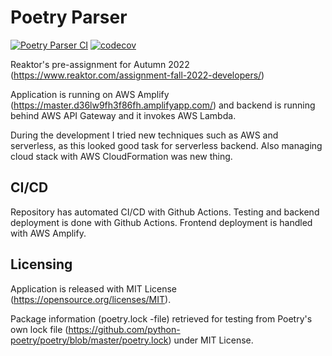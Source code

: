 # Poetry Parser

[![Poetry Parser CI](https://github.com/FinThunderstorm/poetry-parser/actions/workflows/poetry-parser.yml/badge.svg)](https://github.com/FinThunderstorm/poetry-parser/actions/workflows/poetry-parser.yml) [![codecov](https://codecov.io/gh/FinThunderstorm/poetry-parser/branch/master/graph/badge.svg?token=AQhbMDs7Kn)](https://codecov.io/gh/FinThunderstorm/poetry-parser)

Reaktor's pre-assignment for Autumn 2022 (https://www.reaktor.com/assignment-fall-2022-developers/)

Application is running on AWS Amplify (https://master.d36lw9fh3f86fh.amplifyapp.com/) and backend is running behind AWS API Gateway and it invokes AWS Lambda.

During the development I tried new techniques such as AWS and serverless, as this looked good task for serverless backend. Also managing cloud stack with AWS CloudFormation was new thing.

## CI/CD

Repository has automated CI/CD with Github Actions. Testing and backend deployment is done with Github Actions. Frontend deployment is handled with AWS Amplify.

## Licensing

Application is released with MIT License (https://opensource.org/licenses/MIT).

Package information (poetry.lock -file) retrieved for testing from Poetry's own lock file (https://github.com/python-poetry/poetry/blob/master/poetry.lock) under MIT License.
